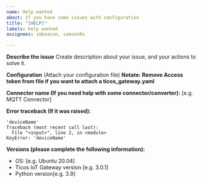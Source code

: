 ```yaml
---
name: Help wanted
about: If you have some issues with configuration
title: "[HELP]"
labels: help wanted
assignees: imbeacon, samson0v

---
```


**Describe the issue**
Create description about your issue, and your actions to solve it.


**Configuration** (Attach your configuration file)
**Notate: Remove Access token from file if you want to attach a ticos_gateway.yaml**


**Connector name (If you need help with some connector/converter):**
[e.g. MQTT Connector]


**Error traceback (If it was raised):**
```
'deviceName'
Traceback (most recent call last):
  File "<input>", line 2, in <module>
KeyError: 'deviceName'
```


**Versions (please complete the following information):**
 - OS: [e.g. Ubuntu 20.04]
 - Ticos IoT Gateway version [e.g. 3.0.1]
 - Python version[e.g. 3.9]
